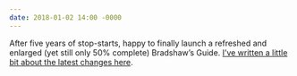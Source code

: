 ```yaml
---
date: 2018-01-02 14:00 -0000
---
```

After five years of stop-starts, happy to finally launch a refreshed and enlarged (yet still only 50% complete) Bradshaw’s Guide. [I’ve written a little bit about the latest changes here](https://paulrobertlloyd.com/2018/01/bradshaws_guide).
